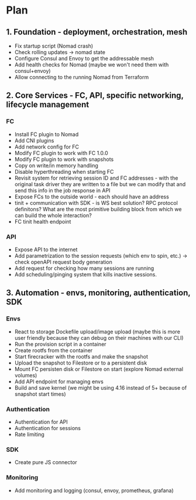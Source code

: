 # Plan

## 1. Foundation - deployment, orchestration, mesh
- Fix startup script (Nomad crash)
- Check rolling updates -> nomad state
- Configure Consul and Envoy to get the addressable mesh
- Add health checks for Nomad (maybe we won't need them with consul+envoy)
- Allow connecting to the running Nomad from Terraform

## 2. Core Services - FC, API, specific networking, lifecycle management
### FC
- Install FC plugin to Nomad
- Add CNI plugins
- Add network config for FC
- Modify FC plugin to work with FC 1.0.0
- Modify FC plugin to work with snapshots
- Copy on write/in memory handling
- Disable hyperthreading when starting FC
- Revisit system for retrieving session ID and FC addresses - with the original task driver they are written to a file but we can modify that and send this info in the job response in API
- Expose FCs to the outside world - each should have an address
- tinit + communication with SDK - is WS best solution? RPC protocol definitons? What are the most primitive building block from which we can build the whole interaction?
- FC tinit health endpoint

### API
- Expose API to the internet
- Add parametrization to the session requests (which env to spin, etc.) -> check openAPI request body generation
- Add request for checking how many sessions are running
- Add scheduling/pinging system that kills inactive sessions.

## 3. Automation - envs, monitoring, authentication, SDK
### Envs
- React to storage Dockefile upload/image upload (maybe this is more user friendly because they can debug on their machines with our CLI)
- Run the provision script in a container
- Create rootfs from the container
- Start firecracker with the rootfs and make the snapshot
- Upload the snapshot to Filestore or to a persistent disk
- Mount FC persisten disk or Filestore on start (explore Nomad external volumes)
- Add API endpoint for managing envs
- Build and save kernel (we might be using 4.16 instead of 5+ because of snapshot start times)

### Authentication
- Authentication for API
- Authentication for sessions
- Rate limiting

### SDK
- Create pure JS connector

### Monitoring 
- Add monitoring and logging (consul, envoy, prometheus, grafana)

